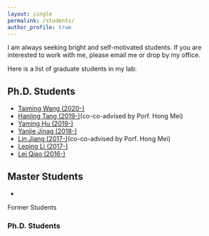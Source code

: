 ```yaml
---
layout: single
permalink: /students/
author_profile: true
---
```

I am always seeking bright and self-motivated students. If you are interested to work with me, please email me or drop by my office.

Here is a list of graduate students in my lab:

## Ph.D. Students

* [Taiming Wang (2020-)](#) 
* [Hanling Tang (2019-)](#)(co-co-advised by Porf. Hong Mei)
* [Yaming Hu (2019-)](#)
* [Yanjie Jinag (2018-)](#)
* [Lin Jiang (2017-)](#)(co-co-advised by Porf. Hong Mei)
* [Leping Li (2017-)](#)
* [Lei Qiao (2016-)](#)
## Master Students

* []()

Former Students
### Ph.D. Students


